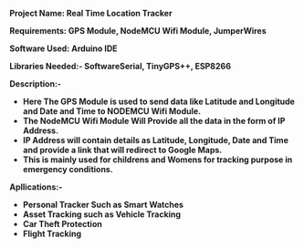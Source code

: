 **Project Name: Real Time Location Tracker**

**Requirements: GPS Module, NodeMCU Wifi Module, JumperWires**

**Software Used: Arduino IDE**

**Libraries Needed:- SoftwareSerial, TinyGPS++, ESP8266**

**Description:-**
- **Here The GPS Module is used to send data like Latitude and Longitude and Date and Time to NODEMCU Wifi Module.**
- **The NodeMCU Wifi Module Will Provide all the data in the form of IP Address.**
- **IP Address will contain details as Latitude, Longitude, Date and Time and provide a link that will redirect to Google Maps.**
- **This is mainly used for childrens and Womens for tracking purpose in emergency conditions.**

**Apllications:-**
- **Personal Tracker Such as Smart Watches** 
- **Asset Tracking such as Vehicle Tracking**
- **Car Theft Protection**
- **Flight Tracking**





